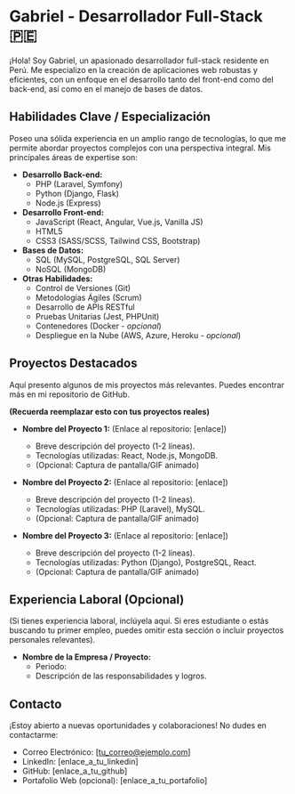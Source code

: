 # Gabriel - Desarrollador Full-Stack 🇵🇪

¡Hola! Soy Gabriel, un apasionado desarrollador full-stack residente en Perú. Me especializo en la creación de aplicaciones web robustas y eficientes, con un enfoque en el desarrollo tanto del front-end como del back-end, así como en el manejo de bases de datos.

## Habilidades Clave / Especialización

Poseo una sólida experiencia en un amplio rango de tecnologías, lo que me permite abordar proyectos complejos con una perspectiva integral. Mis principales áreas de expertise son:

*   **Desarrollo Back-end:**
    *   PHP (Laravel, Symfony)
    *   Python (Django, Flask)
    *   Node.js (Express)
*   **Desarrollo Front-end:**
    *   JavaScript (React, Angular, Vue.js, Vanilla JS)
    *   HTML5
    *   CSS3 (SASS/SCSS, Tailwind CSS, Bootstrap)
*   **Bases de Datos:**
    *   SQL (MySQL, PostgreSQL, SQL Server)
    *   NoSQL (MongoDB)
*   **Otras Habilidades:**
    *   Control de Versiones (Git)
    *   Metodologías Ágiles (Scrum)
    *   Desarrollo de APIs RESTful
    *   Pruebas Unitarias (Jest, PHPUnit)
    *   Contenedores (Docker - *opcional*)
    *   Despliegue en la Nube (AWS, Azure, Heroku - *opcional*)

## Proyectos Destacados

Aquí presento algunos de mis proyectos más relevantes. Puedes encontrar más en mi repositorio de GitHub.

**(Recuerda reemplazar esto con tus proyectos reales)**

*   **Nombre del Proyecto 1:** (Enlace al repositorio: [enlace])
    *   Breve descripción del proyecto (1-2 líneas).
    *   Tecnologías utilizadas: React, Node.js, MongoDB.
    *   (Opcional: Captura de pantalla/GIF animado)

*   **Nombre del Proyecto 2:** (Enlace al repositorio: [enlace])
    *   Breve descripción del proyecto (1-2 líneas).
    *   Tecnologías utilizadas: PHP (Laravel), MySQL.
    *   (Opcional: Captura de pantalla/GIF animado)

*   **Nombre del Proyecto 3:** (Enlace al repositorio: [enlace])
    *   Breve descripción del proyecto (1-2 líneas).
    *   Tecnologías utilizadas: Python (Django), PostgreSQL, React.
    *   (Opcional: Captura de pantalla/GIF animado)

## Experiencia Laboral (Opcional)

(Si tienes experiencia laboral, inclúyela aquí. Si eres estudiante o estás buscando tu primer empleo, puedes omitir esta sección o incluir proyectos personales relevantes).

*   **Nombre de la Empresa / Proyecto:**
    *   Periodo:
    *   Descripción de las responsabilidades y logros.

## Contacto

¡Estoy abierto a nuevas oportunidades y colaboraciones! No dudes en contactarme:

*   Correo Electrónico: [tu_correo@ejemplo.com]
*   LinkedIn: [enlace_a_tu_linkedin]
*   GitHub: [enlace_a_tu_github]
*   Portafolio Web (opcional): [enlace_a_tu_portafolio]
